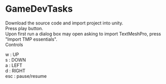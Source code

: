 # GameDevTasks
Download the source code and import project into unity.  
Press play button.  
Upon first run a dialog box may open asking to import TextMeshPro, press "Import TMP essentials".  
Controls  

w : UP  
s : DOWN   
a : LEFT  
d : RIGHT  
esc : pause/resume
